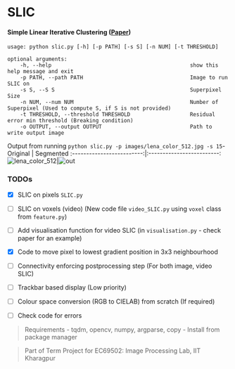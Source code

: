# SLIC
#### Simple Linear Iterative Clustering ([Paper](https://ieeexplore.ieee.org/document/6205760))

```
usage: python slic.py [-h] [-p PATH] [-s S] [-n NUM] [-t THRESHOLD]

optional arguments:                                                                                                   
    -h, --help                                            show this help message and exit
    -p PATH, --path PATH                                  Image to run SLIC on
    -s S, --S S                                           Superpixel Size
    -n NUM, --num NUM                                     Number of Superpixel (Used to compute S, if S is not provided)
    -t THRESHOLD, --threshold THRESHOLD                   Residual error min threshold (Breaking condition)
    -o OUTPUT, --output OUTPUT                            Path to write output image
```  
  
  
Output from running `python slic.py -p images/lena_color_512.jpg -s 15`-
Original            |  Segmented
:-------------------------:|:-------------------------:
![lena_color_512](https://user-images.githubusercontent.com/45385843/158006248-2431594a-0b56-416b-a7da-6e864e5911db.jpg)|![out](https://user-images.githubusercontent.com/45385843/158006246-bbef6fe7-bb97-415e-977d-94de7a32ab3c.png)



### TODOs

- [x] SLIC on pixels `SLIC.py`
- [ ] SLIC on voxels (video) (New code file `video_SLIC.py` using `voxel` class from `feature.py`)
- [ ] Add visualisation function for video SLIC (in `visualisation.py` - check paper for an example)
- [x] Code to move pixel to lowest gradient position in 3x3 neighbourhood
- [ ] Connectivity enforcing postprocessing step (For both image, video SLIC)
- [ ] Trackbar based display (Low priority)
- [ ] Colour space conversion (RGB to CIELAB) from scratch (If required)
- [ ] Check code for errors


> Requirements - tqdm, opencv, numpy, argparse, copy - Install from package manager  

> Part of Term Project for EC69502: Image Processing Lab, IIT Kharagpur
